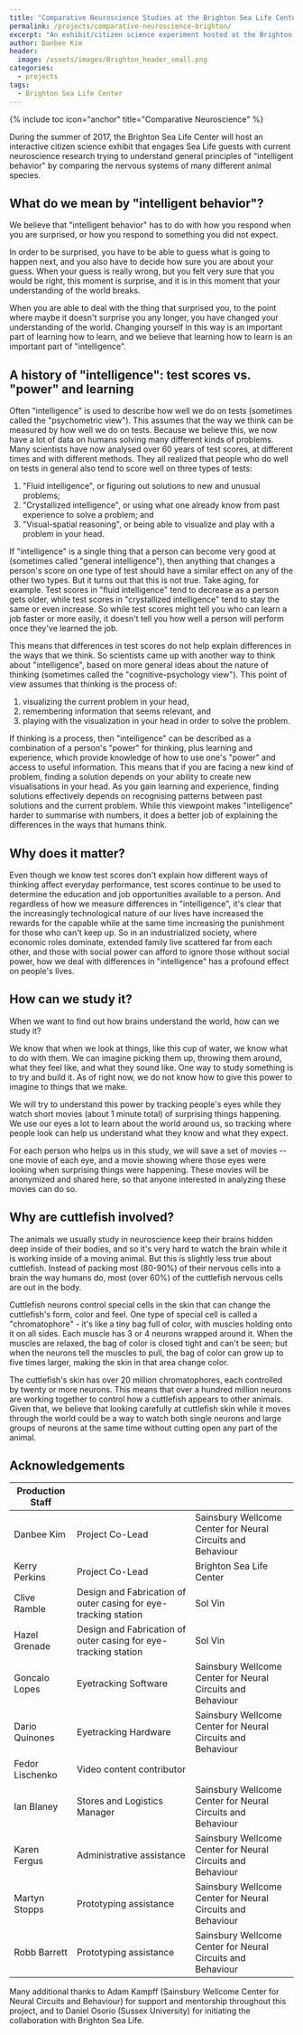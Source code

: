 ```yaml
---
title: "Comparative Neuroscience Studies at the Brighton Sea Life Center"
permalink: /projects/comparative-neuroscience-brighton/
excerpt: "An exhibit/citizen science experiment hosted at the Brighton Sea Life Center, July-August 2017."
author: Danbee Kim
header:
  image: /assets/images/Brighton_header_small.png
categories:
  - projects
tags:
  - Brighton Sea Life Center
---
```


{% include toc icon="anchor" title="Comparative Neuroscience" %}

During the summer of 2017, the Brighton Sea Life Center will host an interactive citizen science exhibit that engages Sea Life guests with current neuroscience research trying to understand general principles of "intelligent behavior" by comparing the nervous systems of many different animal species. 

## What do we mean by "intelligent behavior"?

We believe that "intelligent behavior" has to do with how you respond when you are surprised, or how you respond to something you did not expect.

In order to be surprised, you have to be able to guess what is going to happen next, and you also have to decide how sure you are about your guess. When your guess is really wrong, but you felt very sure that you would be right, this moment is surprise, and it is in this moment that your understanding of the world breaks.

When you are able to deal with the thing that surprised you, to the point where maybe it doesn't surprise you any longer, you have changed your understanding of the world. Changing yourself in this way is an important part of learning how to learn, and we believe that learning how to learn is an important part of "intelligence". 

## A history of "intelligence": test scores vs. "power" and learning

Often "intelligence" is used to describe how well we do on tests (sometimes called the "psychometric view"). This assumes that the way we think can be measured by how well we do on tests. Because we believe this, we now have a lot of data on humans solving many different kinds of problems. Many scientists have now analysed over 60 years of test scores, at different times and with different methods. They all realized that people who do well on tests in general also tend to score well on three types of tests:
 
  1. "Fluid intelligence", or figuring out solutions to new and unusual problems;
  2. "Crystallized intelligence", or using what one already know from past experience to solve a problem; and
  3. "Visual-spatial reasoning", or being able to visualize and play with a problem in your head.
 
If "intelligence" is a single thing that a person can become very good at (sometimes called "general intelligence"), then anything that changes a person's score on one type of test should have a similar effect on any of the other two types. But it turns out that this is not true. Take aging, for example. Test scores in "fluid intelligence" tend to decrease as a person gets older, while test scores in "crystallized intelligence" tend to stay the same or even increase. So while test scores might tell you who can learn a job faster or more easily, it doesn't tell you how well a person will perform once they've learned the job.
 
This means that differences in test scores do not help explain differences in the ways that we think. So scientists came up with another way to think about "intelligence", based on more general ideas about the nature of thinking (sometimes called the "cognitive-psychology view"). This point of view assumes that thinking is the process of:
 
  1. visualizing the current problem in your head,
  2. remembering information that seems relevant, and
  3. playing with the visualization in your head in order to solve the problem.
 
If thinking is a process, then "intelligence" can be described as a combination of a person's "power" for thinking, plus learning and experience, which provide knowledge of how to use one's "power" and access to useful information. This means that if you are facing a new kind of problem, finding a solution depends on your ability to create new visualisations in your head. As you gain learning and experience, finding solutions effectively depends on recognising patterns between past solutions and the current problem. While this viewpoint makes "intelligence" harder to summarise with numbers, it does a better job of explaining the differences in the ways that humans think.
 
## Why does it matter?
 
Even though we know test scores don't explain how different ways of thinking affect everyday performance, test scores continue to be used to determine the education and job opportunities available to a person. And regardless of how we measure differences in "intelligence", it's clear that the increasingly technological nature of our lives have increased the rewards for the capable while at the same time increasing the punishment for those who can't keep up. So in an industrialized society, where economic roles dominate, extended family live scattered far from each other, and those with social power can afford to ignore those without social power, how we deal with differences in "intelligence" has a profound effect on people's lives. 


## How can we study it?

When we want to find out how brains understand the world, how can we study it?

We know that when we look at things, like this cup of water, we know what to do with them. We can imagine picking them up, throwing them around, what they feel like, and what they sound like. One way to study something is to try and build it. As of right now, we do not know how to give this power to imagine to things that we make.
 
We will try to understand this power by tracking people's eyes while they watch short movies (about 1 minute total) of surprising things happening. We use our eyes a lot to learn about the world around us, so tracking where people look can help us understand what they know and what they expect.

For each person who helps us in this study, we will save a set of movies -- one movie of each eye, and a movie showing where those eyes were looking when surprising things were happening. These movies will be anonymized and shared here, so that anyone interested in analyzing these movies can do so.  
 
## Why are cuttlefish involved?
 
The animals we usually study in neuroscience keep their brains hidden deep inside of their bodies, and so it's very hard to watch the brain while it is working inside of a moving animal. But this is slightly less true about cuttlefish. Instead of packing most (80-90%) of their nervous cells into a brain the way humans do, most (over 60%) of the cuttlefish nervous cells are out in the body.
 
Cuttlefish neurons control special cells in the skin that can change the cuttlefish's form, color and feel. One type of special cell is called a "chromatophore" - it's like a tiny bag full of color, with muscles holding onto it on all sides. Each muscle has 3 or 4 neurons wrapped around it. When the muscles are relaxed, the bag of color is closed tight and can't be seen; but when the neurons tell the muscles to pull, the bag of color can grow up to five times larger, making the skin in that area change color.
 
The cuttlefish's skin has over 20 million chromatophores, each controlled by twenty or more neurons. This means that over a hundred million neurons are working together to control how a cuttlefish appears to other animals. Given that, we believe that looking carefully at cuttlefish skin while it moves through the world could be a way to watch both single neurons and large groups of neurons at the same time without cutting open any part of the animal.

## Acknowledgements

| Production Staff |                   |                                                              |
| --------         | ------            | ------                                                       |
| Danbee Kim       | Project Co-Lead   | Sainsbury Wellcome Center for Neural Circuits and Behaviour  |
| Kerry Perkins    | Project Co-Lead   | Brighton Sea Life Center                                     |
| Clive Ramble     | Design and Fabrication of outer casing for eye-tracking station | Sol Vin  |
| Hazel Grenade    | Design and Fabrication of outer casing for eye-tracking station | Sol Vin  |
| Goncalo Lopes    | Eyetracking Software | Sainsbury Wellcome Center for Neural Circuits and Behaviour |
| Dario Quinones   | Eyetracking Hardware | Sainsbury Wellcome Center for Neural Circuits and Behaviour |
| Fedor Lischenko  | Video content contributor |     |
| Ian Blaney       | Stores and Logistics Manager | Sainsbury Wellcome Center for Neural Circuits and Behaviour |
| Karen Fergus     | Administrative assistance | Sainsbury Wellcome Center for Neural Circuits and Behaviour |
| Martyn Stopps    | Prototyping assistance | Sainsbury Wellcome Center for Neural Circuits and Behaviour |
| Robb Barrett     | Prototyping assistance | Sainsbury Wellcome Center for Neural Circuits and Behaviour |

Many additional thanks to Adam Kampff (Sainsbury Wellcome Center for Neural Circuits and Behaviour) for support and mentorship throughout this project, and to Daniel Osorio (Sussex University) for initiating the collaboration with Brighton Sea Life.
